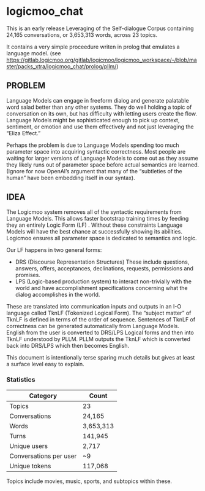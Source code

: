 # logicmoo_chat

This is an early release Leveraging of the Self-dialogue Corpus containing 24,165 conversations, or 3,653,313 words, across 23 topics.

It contains a very simple proceedure writen in prolog that emulates a language model.
(see https://gitlab.logicmoo.org/gitlab/logicmoo/logicmoo_workspace/-/blob/master/packs_xtra/logicmoo_chat/prolog/pllm/)

## PROBLEM   
Language Models can engage in freeform dialog and generate palatable word salad better than any other systems.  They do well holding a topic of conversation on its own, but has difficulty with letting users create the flow.  Language Models might be sophisticated enough to pick up context, sentiment, or emotion and use them effectively and not just leveraging the “Eliza Effect.”

Perhaps the problem is due to Language Models spending too much parameter space into acquiring syntactic correctness.  Most people are waiting for larger versions of Language Models to come out as they assume they likely runs out of parameter space before actual semantics are learned.  (Ignore for now OpenAI’s argument that many of the “subtleties of the human” have been embedding itself in our syntax). 
 
## IDEA  
The Logicmoo system removes all of the syntactic requirements from Language Models.  This allows faster bootstrap training times by feeding they an entirely Logic Form (LF) . Without these constraints Language Models will have the best chance at successfully showing its abilities.   Logicmoo ensures all parameter space is dedicated to semantics and logic. 

Our LF happens in two general forms:
* DRS (Discourse Representation Structures) These include questions, answers, offers, acceptances, declinations, requests, permissions and promises.
* LPS (Logic-based production system) to interact non-trivially with the world and have accomplishment specifications concerning what the dialog accomplishes in the world. 

These are translated into communication inputs and outputs in an I-O language called TknLF (Tokenized Logical Form).  The “subject matter” of TknLF is defined in terms of the order of sequence.   Sentences of TknLF of correctness can be generated automatically from Language Models.    
English from the user is converted to DRS/LPS Logical forms and then into TknLF understood by PLLM.   PLLM outputs the TknLF which is converted back into DRS/LPS which then becomes English.  

This document is intentionally terse sparing much details but gives at least a surface level easy to explain.


### Statistics


| Category | Count     |
---------- | -----------
| Topics   | 23        |
| Conversations | 24,165 |
| Words    | 3,653,313 |
| Turns    | 141,945   |
| Unique users | 2,717 |
| Conversations per user | ~9 |
| Unique tokens | 117,068 |

Topics include movies, music, sports, and subtopics within these.

